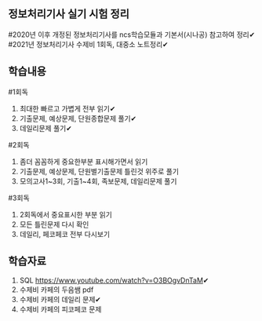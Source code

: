 ## 정보처리기사 실기 시험 정리
#2020년 이후 개정된 정보처리기사를 ncs학습모듈과 기본서(시나공) 참고하여 정리✔
#2021년 정보처리기사 수제비 1회독, 대중소 노트정리✔

## 학습내용
#1회독
1. 최대한 빠르고 가볍게 전부 읽기✔
2. 기출문제, 예상문제, 단원종합문제 풀기✔
3. 데일리문제 풀기✔

#2회독
1. 좀더 꼼꼼하게 중요한부분 표시해가면서 읽기
2. 기출문제, 예상문제, 단원별기출문제 틀린것 위주로 풀기
3. 모의고사1~3회, 기출1~4회, 족보문제, 데일리문제 풀기

#3회독
1. 2회독에서 중요표시한 부분 읽기
2. 모든 틀린문제 다시 확인
3. 데일리, 페코페코 전부 다시보기

## 학습자료
1. SQL <https://www.youtube.com/watch?v=O3BOgvDnTaM>✔
2. 수제비 카페의 두음쌤 pdf
3. 수제비 카페의 데일리 문제✔
4. 수제비 카페의 피코페코 문제